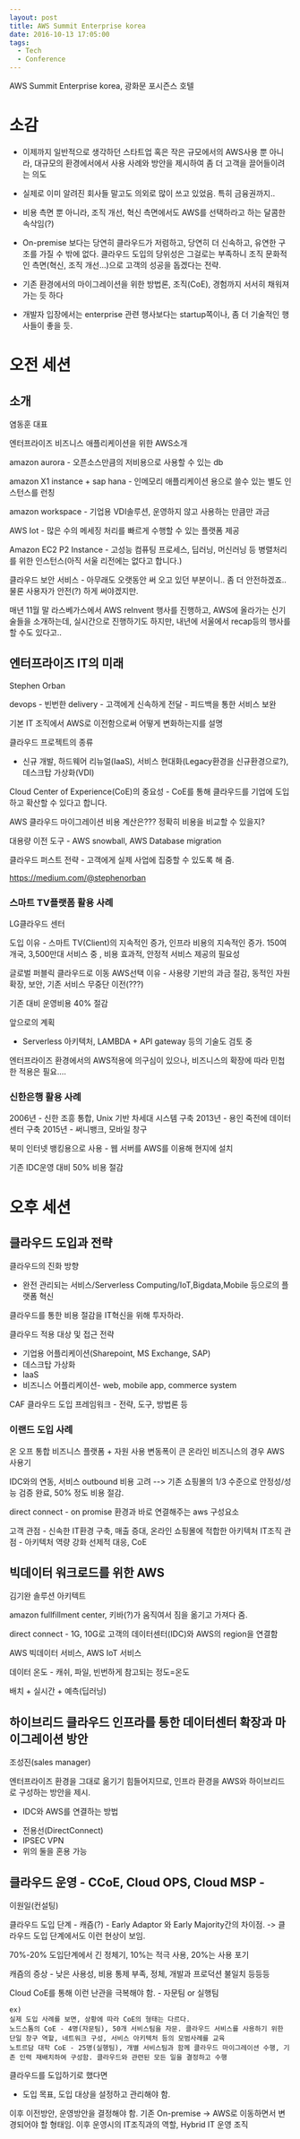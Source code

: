 ```yaml
---
layout: post
title: AWS Summit Enterprise korea
date: 2016-10-13 17:05:00
tags:
  - Tech
  - Conference
---
```


AWS Summit Enterprise korea, 광화문 포시즌스 호텔

# 소감

- 이제까지 일반적으로 생각하던 스타트업 혹은 작은 규모에서의 AWS사용 뿐 아니라, 대규모의 환경에서에서 사용 사례와 방안을 제시하여 좀 더 고객을 끌어들이려는 의도

- 실제로 이미 알려진 회사들 말고도 의외로 많이 쓰고 있었음. 특히 금융권까지..

- 비용 측면 뿐 아니라, 조직 개선, 혁신 측면에서도 AWS를 선택하라고 하는 달콤한 속삭임(?)

- On-premise 보다는 당연히 클라우드가 저렴하고, 당연히 더 신속하고, 유연한 구조를 가질 수 밖에 없다. 클라우드 도입의 당위성은 그걸로는 부족하니 조직 문화적인 측면(혁신, 조직 개선...)으로 고객의 성공을 돕겠다는 전략.

- 기존 환경에서의 마이그레이션을 위한 방법론, 조직(CoE), 경험까지 서서히 채워져 가는 듯 하다

- 개발자 입장에서는 enterprise 관련 행사보다는 startup쪽이나, 좀 더 기술적인 행사들이 좋을 듯.

# 오전 세션

## 소개
염동훈 대표

엔터프라이즈 비즈니스 애플리케이션을 위한 AWS소개

amazon aurora - 오픈소스만큼의 저비용으로 사용할 수 있는 db

amazon X1 instance + sap hana - 인메모리 애플리케이션 용으로 쓸수 있는 별도 인스턴스를 런칭

amazon workspace - 기업용 VDI솔루션, 운영하지 않고 사용하는 만큼만 과금

AWS Iot - 많은 수의 메세징 처리를 빠르게 수행할 수 있는 플랫폼 제공

Amazon EC2 P2 Instance - 고성능 컴퓨팅 프로세스, 딥러닝, 머신러닝 등 병렬처리를 위한 인스턴스(아직 서울 리전에는 없다고 합니다.)

클라우드 보안 서비스 - 아무래도 오랫동안 써 오고 있던 부분이니.. 좀 더 안전하겠죠.. 물론 사용자가 안전(?) 하게 써야겠지만.

매년 11월 말 라스베가스에서 AWS reInvent 행사를 진행하고, AWS에 올라가는 신기술들을 소개하는데, 실시간으로 진행하기도 하지만, 내년에 서울에서 recap등의 행사를 할 수도 있다고..



## 엔터프라이즈 IT의 미래
Stephen Orban

devops - 빈번한 delivery - 고객에게 신속하게 전달 - 피드백을 통한 서비스 보완

기본 IT 조직에서 AWS로 이전함으로써 어떻게 변화하는지를 설명

클라우드 프로젝트의 종류
- 신규 개발, 하드웨어 리뉴얼(IaaS), 서비스 현대화(Legacy환경을 신규환경으로?), 데스크탑 가상화(VDI)

Cloud Center of Experience(CoE)의 중요성 - CoE를 통해 클라우드를 기업에 도입하고 확산할 수 있다고 합니다.

AWS 클라우드 마이그레이션 비용 계산은???
정확히 비용을 비교할 수 있을지?

대용량 이전 도구 - AWS snowball, AWS Database migration

클라우드 퍼스트 전략 - 고객에게 실제 사업에 집중할 수 있도록 해 줌.

https://medium.com/@stephenorban



### 스마트 TV플랫폼 활용 사례
LG클라우드 센터

도입 이유 - 스마트 TV(Client)의 지속적인 증가, 인프라 비용의 지속적인 증가.
150여개국, 3,500만대 서비스 중 , 비용 효과적, 안정적 서비스 제공의 필요성

글로벌 퍼블릭 클라우드로 이동
AWS선택 이유 - 사용량 기반의 과금 절감, 동적인 자원 확장, 보안, 기존 서비스 무중단 이전(???)

기존 대비 운영비용 40% 절감

앞으로의 계획
- Serverless 아키텍처, LAMBDA + API gateway 등의 기술도 검토 중

엔터프라이즈 환경에서의 AWS적용에 의구심이 있으나, 비즈니스의 확장에 따라 민첩한 적용은 필요....


### 신한은행 활용 사례

2006년 - 신한 조흥 통합, Unix 기반 차세대 시스템 구축
2013년 - 용인 죽전에 데이터센터 구축
2015년 - 써니뱅크, 모바일 창구

북미 인터넷 뱅킹용으로 사용 - 웹 서버를 AWS를 이용해 현지에 설치

기존 IDC운영 대비 50% 비용 절감


# 오후 세션

## 클라우드 도입과 전략

클라우드의 진화 방향
- 완전 관리되는 서비스/Serverless Computing/IoT,Bigdata,Mobile 등으로의 플랫폼 혁신

클라우드를 통한 비용 절감을 IT혁신을 위해 투자하라.

클라우드 적용 대상 및 접근 전략
- 기업용 어플리케이션(Sharepoint, MS Exchange, SAP)
- 데스크탑 가상화
- IaaS
- 비즈니스 어플리케이션- web, mobile app, commerce system

CAF 클라우드 도입 프레임워크 - 전략, 도구, 방법론 등


### 이랜드 도입 사례

온 오프 통합 비즈니스 플랫폼 + 자원 사용 변동폭이 큰 온라인 비즈니스의 경우 AWS 사용기

IDC와의 연동, 서비스 outbound 비용 고려
--> 기존 쇼핑몰의 1/3 수준으로 안정성/성능 검증 완료, 50% 정도 비용 절감.

direct connect - on promise 환경과 바로 연결해주는 aws 구성요소

고객 관점 - 신속한 IT환경 구축, 매출 증대, 온라인 쇼핑몰에 적합한 아키텍처
IT조직 관점 - 아키텍처 역량 강화 선제적 대응, CoE


## 빅데이터 워크로드를 위한 AWS
김기완 솔루션 아키텍트

amazon fullfillment center, 키바(?)가 움직여서 짐을 옮기고 가져다 줌.

direct connect - 1G, 10G로 고객의 데이터센터(IDC)와 AWS의 region을 연결함

AWS 빅데이터 서비스, AWS IoT 서비스

데이터 온도 - 캐쉬, 파일, 빈번하게 참고되는 정도=온도

배치 + 실시간 + 예측(딥러닝)


## 하이브리드 클라우드 인프라를 통한 데이터센터 확장과 마이그레이션 방안
조성진(sales manager)

엔터프라이즈 환경을 그대로 옮기기 힘들어지므로, 인프라 환경을 AWS와
하이브리드로 구성하는 방안을 제시.

* IDC와 AWS를 연결하는 방법

- 전용선(DirectConnect)
- IPSEC VPN
- 위의 둘을 혼용 가능

## 클라우드 운영 - CCoE, Cloud OPS, Cloud MSP -
이원일(컨설팅)

클라우드 도입 단계 - 캐즘(?) - Early Adaptor 와 Early Majority간의 차이점. -> 클라우드 도입 단계에서도 이런 현상이 보임.

70%-20% 도입단계에서 긴 정체기, 10%는 적극 사용, 20%는 사용 포기

캐즘의 증상 - 낮은 사용성, 비용 통제 부족, 정체, 개발과 프로덕션 불일치 등등등

Cloud CoE를 통해 이런 난관을 극복해야 함. - 자문팀 or 실행팀

    ex)
    실제 도입 사례를 보면, 상황에 따라 CoE의 형태는 다르다.
    노드스톰의 CoE - 4명(자문팀), 50개 서비스팀을 자문. 클라우드 서비스를 사용하기 위한 단일 창구 역할, 네트워크 구성, 서비스 아키텍처 등의 모범사례를 교육
    노트르담 대학 CoE - 25명(실행팀), 개별 서비스팀과 함께 클라우드 마이그레이션 수행, 기존 인력 재배치하여 구성함. 클라우드와 관련된 모든 일을 결정하고 수행


클라우드를 도입하기로 했다면
- 도입 목표, 도입 대상을 설정하고 관리해야 함.

이후 이전방안, 운영방안을 결정해야 함. 기존 On-premise -> AWS로 이동하면서 변경되어야 할 형태임. 이후 운영시의 IT조직과의 역할, Hybrid IT 운영 조직
